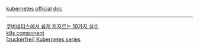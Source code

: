 
[kubernetes official doc](https://kubernetes.io/ko/docs/home/)

---

[쿠버네티스에서 쉽게 저지르는 10가지 실수](https://coffeewhale.com/kubernetes/mistake/2020/11/29/mistake-10/)  
[k8s component](https://velog.io/@gun_123/%EC%BF%A0%EB%B2%84%EB%84%A4%ED%8B%B0%EC%8A%A4-K8s-%EC%95%84%ED%82%A4%ED%85%8D%EC%B2%98%EA%B5%AC%EC%84%B1%EC%9A%94)  
[[zuckerfrei] Kubernetes series](https://velog.io/@zuckerfrei/series/Kubernetes)
